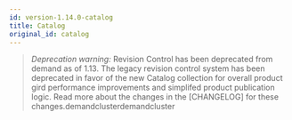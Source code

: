 ```yaml
---
id: version-1.14.0-catalog
title: Catalog
original_id: catalog
---
```


> _Deprecation warning:_ Revision Control has been deprecated from demand as of 1.13. The legacy revision control system has been deprecated in favor of the new Catalog collection for overall product gird performance improvements and simplifed product publication logic. Read more about the changes in the [CHANGELOG] for these changes.demandclusterdemandcluster

